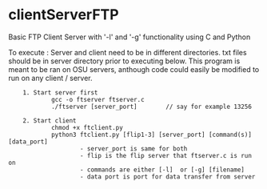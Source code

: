 # clientServerFTP
Basic FTP Client Server with '-l' and '-g' functionality using C and Python

To execute :
        Server and client need to be in different directories. txt files should be in server directory prior to executing below. This program is meant to be ran on OSU servers, anthough code could easily be modified to run on any client / server.

        1. Start server first
                gcc -o ftserver ftserver.c
                ./ftserver [server_port]        // say for example 13256

        2. Start client
                chmod +x ftclient.py
                python3 ftclient.py [flip1-3] [server_port] [command(s)] [data_port]
                        - server_port is same for both
                        - flip is the flip server that ftserver.c is run on
                        - commands are either [-l]  or [-g] [filename]
                        - data port is port for data transfer from server
